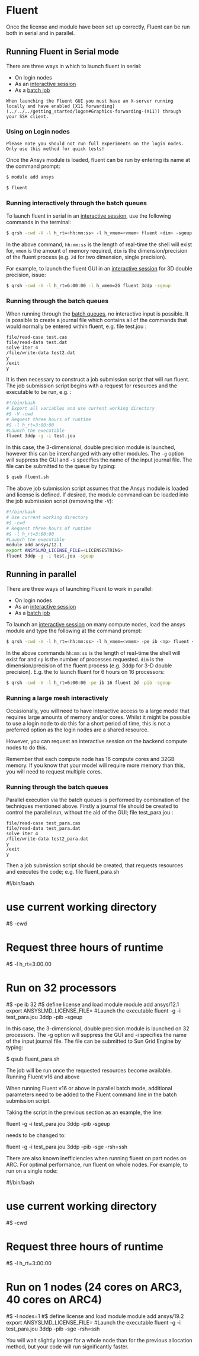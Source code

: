 # Fluent

Once the license and module have been set up correctly, Fluent can be run both in serial and in parallel.

## Running Fluent in Serial mode

There are three ways in which to launch fluent in serial:

- On login nodes
- As an [interactive session](../../../usage/interactive)
- As a [batch job](../../../usage/batchjob)

```{note}
When launching the Fluent GUI you must have an X-server running locally and have enabled [X11 forwarding](../../../getting_started/logon#Graphics-forwarding-(X11)) through your SSH client.
```

### Using on Login nodes

```{warning}
Please note you should not run full experiments on the login nodes. Only use this method for quick tests!
```

Once the Ansys module is loaded, fluent can be run by entering its name at the command prompt:

```bash
$ module add ansys

$ fluent
```

### Running interactively through the batch queues

To launch fluent in serial in an [interactive session](../../../usage/interactive), use the following commands in the terminal:

```bash
$ qrsh -cwd -V -l h_rt=<hh:mm:ss> -l h_vmem=<vmem> fluent <dim> -sgeup
```

In the above command, `hh:mm:ss` is the length of real-time the shell will exist for, `vmem` is the amount of memory required, `dim` is the dimension/precision of the fluent process (e.g. `2d` for two dimension, single precision).

For example, to launch the fluent GUI in an [interactive session](../../../usage/interactive) for 3D double precision, issue:

```bash
$ qrsh -cwd -V -l h_rt=6:00:00 -l h_vmem=2G fluent 3ddp -sgeup
```

### Running through the batch queues

When running through the [batch queues](../../../usage/batchjob), no interactive input is possible. It is possible to create a journal file which contains all of the commands that would normally be entered within fluent, e.g. file test.jou :

```
file/read-case test.cas
file/read-data test.dat
solve iter 4
/file/write-data test2.dat
y
/exit
y
```

It is then necessary to construct a job submission script that will run fluent. The job submission script begins with a request for resources and the executable to be run, e.g. :

```bash
#!/bin/bash
# Export all variables and use current working directory
#$ -V -cwd
# Request three hours of runtime
#$ -l h_rt=3:00:00
#Launch the executable
fluent 3ddp -g -i test.jou
```

In this case, the 3-dimensional, double precision module is launched, however this can be interchanged with any other modules. The `-g` option will suppress the GUI and `-i` specifies the name of the input journal file. The file can be submitted to the queue by typing:

```bash
$ qsub fluent.sh
```

The above job submission script assumes that the Ansys module is loaded and license is defined. If desired, the module command can be loaded into the job submission script (removing the `-V`):

```bash
#!/bin/bash
# Use current working directory
#$ -cwd
# Request three hours of runtime
#$ -l h_rt=3:00:00
#Launch the executable
module add ansys/12.1
export ANSYSLMD_LICENSE_FILE=<LICENSESTRING>
fluent 3ddp -g -i test.jou -sgeup
```

## Running in parallel

There are three ways of launching Fluent to work in parallel:

- On login nodes
- As an [interactive session](../../../usage/interactive)
- As a [batch job](../../../usage/batchjob)

To launch an [interactive session](../../../usage/interactive) on many compute nodes, load the ansys module and type the following at the command prompt:

```bash
$ qrsh -cwd -V -l h_rt=<hh:mm:ss> -l h_vmem=<vmem> -pe ib <np> fluent <dim> -pib -sgeup
```

In the above commands `hh:mm:ss` is the length of real-time the shell will exist for and `np` is the number of processes requested. `dim` is the dimension/precision of the fluent process (e.g. 3ddp for 3-D double precision). E.g. the to launch fluent for 6 hours on 16 processors:

```bash
$ qrsh -cwd -V -l h_rt=6:00:00 -pe ib 16 fluent 2d -pib -sgeup
```

### Running a large mesh interactively

Occasionally, you will need to have interactive access to a large model that requires large amounts of memory and/or cores.
Whilst it might be possible to use a login node to do this for a short period of time, this is not a preferred option as the login nodes are a shared resource.

However, you can request an interactive session on the backend compute nodes to do this.

Remember that each compute node has 16 compute cores and 32GB memory. If you know that your model will require more memory than this, you will need to request multiple cores.

### Running through the batch queues

Parallel execution via the batch queues is performed by combination of the techniques mentioned above. Firstly a journal file should be created to control the parallel run, without the aid of the GUI; file test_para.jou :

```
file/read-case test_para.cas
file/read-data test_para.dat
solve iter 4
/file/write-data test2_para.dat
y
/exit
y
```

Then a job submission script should be created, that requests resources and executes the code; e.g. file fluent_para.sh


#!/bin/bash
# use current working directory
#$ -cwd
# Request three hours of runtime
#$ -l h_rt=3:00:00
# Run on 32 processors
#$ -pe ib 32
#$ define license and load module
module add ansys/12.1
export ANSYSLMD_LICENSE_FILE=<LICENSESTRING>
#Launch the executable
fluent -g -i test_para.jou 3ddp -pib -sgeup

In this case, the 3-dimensional, double precision module is launched on 32 processors. The -g option will suppress the GUI and -i specifies the name of the input journal file. The file can be submitted to Sun Grid Engine by typing:


$ qsub fluent_para.sh

The job will be run once the requested resources become available.
Running Fluent v16 and above

When running Fluent v16 or above in parallel batch mode, additional parameters need to be added to the Fluent command line in the batch submission script.

Taking the script in the previous section as an example, the line:


fluent -g -i test_para.jou 3ddp -pib -sgeup

needs to be changed to:

fluent -g -i test_para.jou 3ddp -pib -sge -rsh=ssh

There are also known inefficiencies when running fluent on part nodes on ARC.  For optimal performance, run fluent on whole nodes.  For example, to run on a single node:

#!/bin/bash
# use current working directory
#$ -cwd
# Request three hours of runtime
#$ -l h_rt=3:00:00
# Run on 1 nodes (24 cores on ARC3, 40 cores on ARC4)
#$ -l nodes=1
#$ define license and load module
module add ansys/19.2
export ANSYSLMD_LICENSE_FILE=<LICENSESTRING>
#Launch the executable
fluent -g -i test_para.jou 3ddp -pib -sge -rsh=ssh

You will wait slightly longer for a whole node than for the previous allocation method, but your code will run significantly faster.
